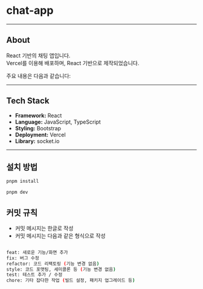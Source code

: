 # chat-app

---

## About

React 기반의 채팅 앱입니다.  
Vercel를 이용해 배포하며, React 기반으로 제작되었습니다.

주요 내용은 다음과 같습니다:

---

## Tech Stack

- **Framework:** React
- **Language:** JavaScript, TypeScript
- **Styling:** Bootstrap
- **Deployment:** Vercel
- **Library:** socket.io

---

## 설치 방법

```bash
pnpm install
```

```bash
pnpm dev
```

## 커밋 규칙

- 커밋 메시지는 한글로 작성
- 커밋 메시지는 다음과 같은 형식으로 작성

```bash

feat: 새로운 기능/화면 추가
fix: 버그 수정
refactor: 코드 리팩토링 (기능 변경 없음)
style: 코드 포맷팅, 세미콜론 등 (기능 변경 없음)
test: 테스트 추가 / 수정
chore: 기타 잡다한 작업 (빌드 설정, 패키지 업그레이드 등)
```
